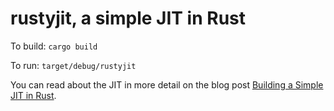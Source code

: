 # rustyjit, a simple JIT in Rust

To build: ```cargo build```

To run: ```target/debug/rustyjit```

You can read about the JIT in more detail on the blog post [Building a Simple JIT in Rust](http://www.jonathanturner.org/2015/12/building-a-simple-jit-in-rust.html).
